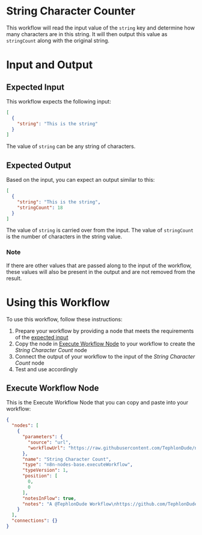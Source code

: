 # String Character Counter
This workflow will read the input value of the `string` key and determine how many characters are in this string. It will then output this value as `stringCount` along with the original string.

# Input and Output

## Expected Input
This workflow expects the following input:
``` JSON
[
  {
    "string": "This is the string"
  }
]
```
The value of `string` can be any string of characters.

## Expected Output
Based on the input, you can expect an output similar to this:
``` JSON
[
  {
    "string": "This is the string",
    "stringCount": 18
  }
]
```
The value of `string` is carried over from the input. The value of `stringCount` is the number of characters in the string value.

### Note
If there are other values that are passed along to the input of the workflow, these values will also be present in the output and are not removed from the result.

# Using this Workflow
To use this workflow, follow these instructions:
1. Prepare your workflow by providing a node that meets the requirements of the [expected input](#expected-input)
2. Copy the node in [Execute Workflow Node](#execute-workflows-node) to your workflow to create the *String Character Count* node
3. Connect the output of your workflow to the input of the *String Character Count* node
4. Test and use accordingly

## Execute Workflow Node
This is the Execute Workflow Node that you can copy and paste into your workflow:
``` JSON
{
  "nodes": [
    {
      "parameters": {
        "source": "url",
        "workflowUrl": "https://raw.githubusercontent.com/TephlonDude/n8n-hosted-workflows/main/workflows/String%20Character%20Counter/String_Character_Counter.json"
      },
      "name": "String Character Count",
      "type": "n8n-nodes-base.executeWorkflow",
      "typeVersion": 1,
      "position": [
        0,
        0
      ],
      "notesInFlow": true,
      "notes": "A @TephlonDude Workflow\nhttps://github.com/TephlonDude/n8n-hosted-workflows/tree/main/workflows/String%20Character%20Counter\n\nExpected Input:\n[\n  {\n    \"string\": \"This is the string\"\n  }\n]\nThe value of string can be any string of characters.\n\nExpected Output:\n[\n  {\n    \"string\": \"This is the string\",\n    \"stringCount\": 18\n  }\n]\n\nThe value of string is carried over from the input. The value of stringCount is the number of characters in the string value.\n\n"
    }
  ],
  "connections": {}
}
```
